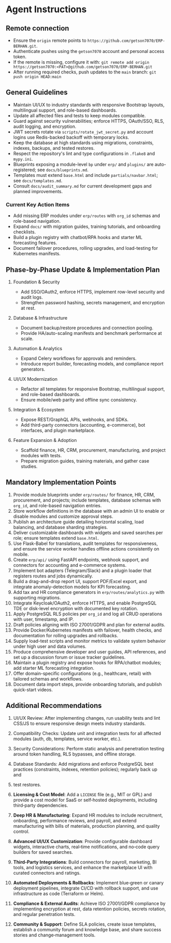 # Agent Instructions

## Remote connection
- Ensure the `origin` remote points to `https://github.com/getson7070/ERP-BERHAN.git`.
- Authenticate pushes using the `getson7070` account and personal access token.
- If the remote is missing, configure it with:
  `git remote add origin https://getson7070:<PAT>@github.com/getson7070/ERP-BERHAN.git`
- After running required checks, push updates to the `main` branch:
  `git push origin HEAD:main`

## General Guidelines
- Maintain UI/UX to industry standards with responsive Bootstrap layouts, multilingual support, and role-based dashboards.
- Update all affected files and tests to keep modules compatible.
- Guard against security vulnerabilities; enforce HTTPS, OAuth/SSO, RLS, audit logging, and encryption.
- JWT secrets rotate via `scripts/rotate_jwt_secret.py` and
  account logins use Redis-backed backoff with temporary locks.
- Keep the database at high standards using migrations, constraints, indexes, backups, and tested restores.
- Respect the repository's lint and type configurations in `.flake8` and `mypy.ini`.
- Blueprints exposing a module-level `bp` under `erp/` and `plugins/` are auto-registered; see `docs/blueprints.md`.
- Templates must extend `base.html` and include `partials/navbar.html`; see `docs/templates.md`.
- Consult `docs/audit_summary.md` for current development gaps and planned improvements.
### Current Key Action Items
- Add missing ERP modules under `erp/routes` with `org_id` schemas and role-based navigation.
- Expand `docs/` with migration guides, training tutorials, and onboarding checklists.
- Build a plugin registry with chatbot/RPA hooks and starter ML forecasting features.
- Document failover procedures, rolling upgrades, and load-testing for Kubernetes manifests.


## Phase-by-Phase Update & Implementation Plan
1. Foundation & Security
   - Add SSO/OAuth2, enforce HTTPS, implement row-level security and audit logs.
   - Strengthen password hashing, secrets management, and encryption at rest.

2. Database & Infrastructure
   - Document backup/restore procedures and connection pooling.
   - Provide HA/auto-scaling manifests and benchmark performance at scale.

3. Automation & Analytics
   - Expand Celery workflows for approvals and reminders.
   - Introduce report builder, forecasting models, and compliance report generators.

4. UI/UX Modernization
   - Refactor all templates for responsive Bootstrap, multilingual support, and role-based dashboards.
   - Ensure mobile/web parity and offline sync consistency.

5. Integration & Ecosystem
   - Expose REST/GraphQL APIs, webhooks, and SDKs.
   - Add third-party connectors (accounting, e-commerce), bot interfaces, and plugin marketplace.

6. Feature Expansion & Adoption
   - Scaffold finance, HR, CRM, procurement, manufacturing, and project modules with tests.
   - Prepare migration guides, training materials, and gather case studies.

## Mandatory Implementation Points
1. Provide module blueprints under `erp/routes/` for finance, HR, CRM, procurement, and projects; include templates, database schemas with `org_id`, and role-based navigation entries.
2. Store workflow definitions in the database with an admin UI to enable or disable modules and customize approval steps.
3. Publish an architecture guide detailing horizontal scaling, load balancing, and database sharding strategies.
4. Deliver customizable dashboards with widgets and saved searches per role; ensure templates extend `base.html`.
5. Use Flask-Babel for translations, audit templates for responsiveness, and ensure the service worker handles offline actions consistently on mobile.
6. Create `erp/api/` using FastAPI endpoints, webhook support, and connectors for accounting and e-commerce systems.
7. Implement bot adapters (Telegram/Slack) and a plugin loader that registers routes and jobs dynamically.
8. Build a drag-and-drop report UI, support PDF/Excel export, and integrate anomaly-detection models for KPI forecasting.
9. Add tax and HR compliance generators in `erp/routes/analytics.py` with supporting migrations.
10. Integrate Keycloak/OAuth2, enforce HTTPS, and enable PostgreSQL TDE or disk-level encryption with documented key rotation.
11. Apply PostgreSQL RLS policies per `org_id` and log all CRUD operations with user, timestamp, and IP.
12. Draft policies aligning with ISO 27001/GDPR and plan for external audits.
13. Provide Docker/Kubernetes manifests with failover, health checks, and documentation for rolling upgrades and rollbacks.
14. Supply load-test scripts and monitor metrics to validate system behavior under high user and data volumes.
15. Produce comprehensive developer and user guides, API references, and set up a discussion forum or issue tracker guidelines.
16. Maintain a plugin registry and expose hooks for RPA/chatbot modules; add starter ML forecasting integration.
17. Offer domain-specific configurations (e.g., healthcare, retail) with tailored schemas and workflows.
18. Document data import steps, provide onboarding tutorials, and publish quick-start videos.

## Additional Recommendations
1. UI/UX Review: After implementing changes, run usability tests and lint CSS/JS to ensure responsive design meets industry standards.
2. Compatibility Checks: Update unit and integration tests for all affected modules (auth, db, templates, service worker, etc.).
3. Security Considerations: Perform static analysis and penetration testing around token handling, RLS bypasses, and offline storage.
4. Database Standards: Add migrations and enforce PostgreSQL best practices (constraints, indexes, retention policies); regularly back up and
5. test restores.

5. **Licensing & Cost Model**: Add a `LICENSE` file (e.g., MIT or GPL) and provide a cost model for SaaS or self‑hosted deployments, including third‑party dependencies.
6. **Deep HR & Manufacturing**: Expand HR modules to include recruitment, onboarding, performance reviews, and payroll, and extend manufacturing with bills of materials, production planning, and quality control.
7. **Advanced UI/UX Customization**: Provide configurable dashboard widgets, interactive charts, real‑time notifications, and no‑code query builders for saved searches.
8. **Third‑Party Integrations**: Build connectors for payroll, marketing, BI tools, and logistics services, and enhance the marketplace UI with curated connectors and ratings.
9. **Automated Deployments & Rollbacks**: Implement blue‑green or canary deployment pipelines, integrate CI/CD with rollback support, and use infrastructure as code (Terraform or Helm).
10. **Compliance & External Audits**: Achieve ISO 27001/GDPR compliance by implementing encryption at rest, data retention policies, secrets rotation, and regular penetration tests.
11. **Community & Support**: Define SLA policies, create issue templates, establish a community forum and knowledge base, and share success stories and change‑management tools.
